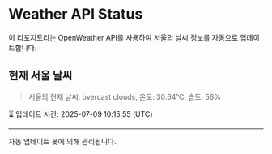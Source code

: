 
# Weather API Status

이 리포지토리는 OpenWeather API를 사용하여 서울의 날씨 정보를 자동으로 업데이트합니다.

## 현재 서울 날씨
> 서울의 현재 날씨: overcast clouds, 온도: 30.64°C, 습도: 56%

⏳ 업데이트 시간: 2025-07-09 10:15:55 (UTC)

---
자동 업데이트 봇에 의해 관리됩니다.
